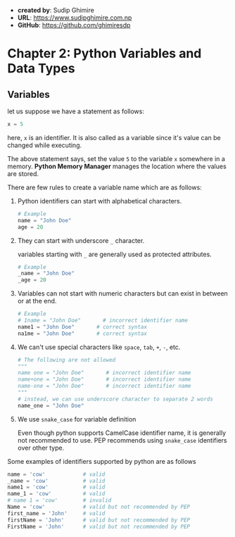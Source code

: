 - **created by**: Sudip Ghimire
- **URL**: https://www.sudipghimire.com.np
- **GitHub**: https://github.com/ghimiresdp

# Chapter 2: Python Variables and Data Types

## Variables

let us suppose we have a statement as follows:

```python
x = 5
```

here, `x` is an identifier. It is also called as a variable since it's value can be changed while executing.

The above statement says, set the value `5` to the variable `x` somewhere in a memory. **Python Memory Manager** manages the location where the values are stored.

 There are few rules to create a variable name which are as follows:

1. Python identifiers can start with alphabetical characters.

   ```python
   # Example
   name = "John Doe"
   age = 20
   ```

2. They can start with underscore `_` character.

   variables starting with `_` are generally used as protected attributes.

   ```python
   # Example
   _name = "John Doe"
   _age = 20
   ```

3. Variables can not start with numeric characters but can exist in between or at the end.

   ```python
   # Example
   # 1name = "John Doe"       # incorrect identifier name
   name1 = "John Doe"       # correct syntax
   na1me = "John Doe"       # correct syntax
   ```

4. We can't use special characters like `space`, `tab`, `+`, `-`, etc.

   ```python
   # The following are not allowed
   """
   name one = "John Doe"       # incorrect identifier name
   name+one = "John Doe"       # incorrect identifier name
   name-one = "John Doe"       # incorrect identifier name
   """
   # instead, we can use underscore character to separate 2 words
   name_one = "John Doe"
   ```

5. We use `snake_case` for variable definition

   Even though python supports CamelCase identifier name, it is generally not recommended to use. PEP recommends using `snake_case` identifiers over other type.



Some examples of identifiers supported by python are as follows

```python
name = 'cow'            # valid
_name = 'cow'           # valid
name1 = 'cow'           # valid
name_1 = 'cow'          # valid
# name 1 = 'cow'        # invalid
Name = 'cow'            # valid but not recommended by PEP
first_name = 'John'     # valid
firstName = 'John'      # valid but not recommended by PEP
FirstName = 'John'      # valid but not recommended by PEP
```
